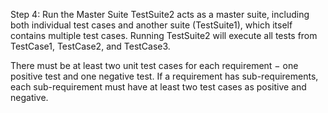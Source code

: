 Step 4: Run the Master Suite
TestSuite2 acts as a master suite, including both individual test cases and another suite (TestSuite1), which itself contains multiple test cases. Running TestSuite2 will execute all tests from TestCase1, TestCase2, and TestCase3.




There must be at least two unit test cases for each requirement − one positive test and one negative test. If a requirement has sub-requirements, each sub-requirement must have at least two test cases as positive and negative.